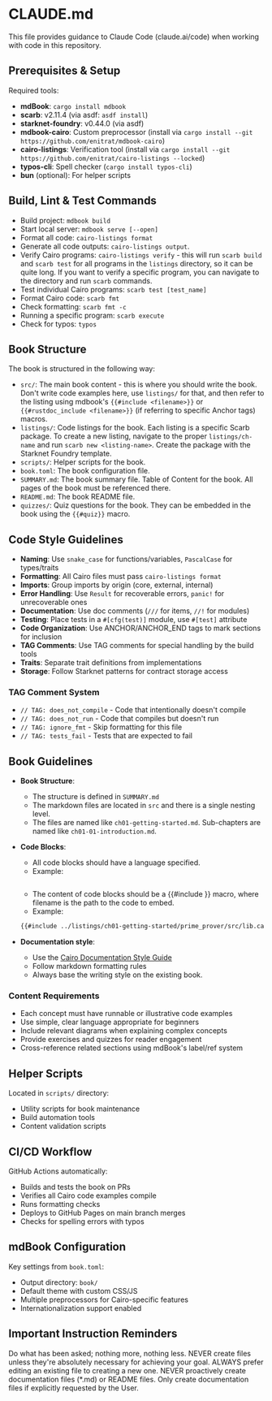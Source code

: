 # CLAUDE.md

This file provides guidance to Claude Code (claude.ai/code) when working with code in this repository.

## Prerequisites & Setup

Required tools:

- **mdBook**: `cargo install mdbook`
- **scarb**: v2.11.4 (via asdf: `asdf install`)
- **starknet-foundry**: v0.44.0 (via asdf)
- **mdbook-cairo**: Custom preprocessor (install via `cargo install --git https://github.com/enitrat/mdbook-cairo`)
- **cairo-listings**: Verification tool (install via `cargo install --git https://github.com/enitrat/cairo-listings --locked`)
- **typos-cli**: Spell checker (`cargo install typos-cli`)
- **bun** (optional): For helper scripts

## Build, Lint & Test Commands

- Build project: `mdbook build`
- Start local server: `mdbook serve [--open]`
- Format all code: `cairo-listings format`
- Generate all code outputs: `cairo-listings output`.
- Verify Cairo programs: `cairo-listings verify` - this will run `scarb build` and `scarb test` for all programs in the `listings` directory, so it can be quite long. If you want to verify a specific program, you can navigate to the directory and run `scarb` commands.
- Test individual Cairo programs: `scarb test [test_name]`
- Format Cairo code: `scarb fmt`
- Check formatting: `scarb fmt -c`
- Running a specific program: `scarb execute`
- Check for typos: `typos`

## Book Structure

The book is structured in the following way:

- `src/`: The main book content - this is where you should write the book. Don't write code examples here, use `listings/` for that, and then refer to the listing using mdbook's `{{#include <filename>}}` or `{{#rustdoc_include <filename>}}` (if referring to specific Anchor tags) macros.
- `listings/`: Code listings for the book. Each listing is a specific Scarb package. To create a new listing, navigate to the proper `listings/ch-name` and run `scarb new <listing-name>`. Create the package with the Starknet Foundry template.
- `scripts/`: Helper scripts for the book.
- `book.toml`: The book configuration file.
- `SUMMARY.md`: The book summary file. Table of Content for the book. All pages of the book must be referenced there.
- `README.md`: The book README file.
- `quizzes/`: Quiz questions for the book. They can be embedded in the book using the `{{#quiz}}` macro.

## Code Style Guidelines

- **Naming**: Use `snake_case` for functions/variables, `PascalCase` for types/traits
- **Formatting**: All Cairo files must pass `cairo-listings format`
- **Imports**: Group imports by origin (core, external, internal)
- **Error Handling**: Use `Result` for recoverable errors, `panic!` for unrecoverable ones
- **Documentation**: Use doc comments (`///` for items, `//!` for modules)
- **Testing**: Place tests in a `#[cfg(test)]` module, use `#[test]` attribute
- **Code Organization**: Use ANCHOR/ANCHOR_END tags to mark sections for inclusion
- **TAG Comments**: Use TAG comments for special handling by the build tools
- **Traits**: Separate trait definitions from implementations
- **Storage**: Follow Starknet patterns for contract storage access

### TAG Comment System

- `// TAG: does_not_compile` - Code that intentionally doesn't compile
- `// TAG: does_not_run` - Code that compiles but doesn't run
- `// TAG: ignore_fmt` - Skip formatting for this file
- `// TAG: tests_fail` - Tests that are expected to fail

## Book Guidelines

- **Book Structure**:
  - The structure is defined in `SUMMARY.md`
  - The markdown files are located in `src` and there is a single nesting level.
  - The files are named like `ch01-getting-started.md`. Sub-chapters are named like `ch01-01-introduction.md`.
- **Code Blocks**:

  - All code blocks should have a language specified.
  - Example:

  ```cairo

  ```

  - The content of code blocks should be a {{#include <filename>}} macro, where filename is the path to the code to embed.
  - Example:

  ```md
  {{#include ../listings/ch01-getting-started/prime_prover/src/lib.cairo}}
  ```

- **Documentation style**:
  - Use the [Cairo Documentation Style Guide](./cairo-documentation-style-guide.md)
  - Follow markdown formatting rules
  - Always base the writing style on the existing book.

### Content Requirements

- Each concept must have runnable or illustrative code examples
- Use simple, clear language appropriate for beginners
- Include relevant diagrams when explaining complex concepts
- Provide exercises and quizzes for reader engagement
- Cross-reference related sections using mdBook's label/ref system

## Helper Scripts

Located in `scripts/` directory:

- Utility scripts for book maintenance
- Build automation tools
- Content validation scripts

## CI/CD Workflow

GitHub Actions automatically:

- Builds and tests the book on PRs
- Verifies all Cairo code examples compile
- Runs formatting checks
- Deploys to GitHub Pages on main branch merges
- Checks for spelling errors with typos

## mdBook Configuration

Key settings from `book.toml`:

- Output directory: `book/`
- Default theme with custom CSS/JS
- Multiple preprocessors for Cairo-specific features
- Internationalization support enabled

## Important Instruction Reminders

Do what has been asked; nothing more, nothing less.
NEVER create files unless they're absolutely necessary for achieving your goal.
ALWAYS prefer editing an existing file to creating a new one.
NEVER proactively create documentation files (\*.md) or README files. Only create documentation files if explicitly requested by the User.
